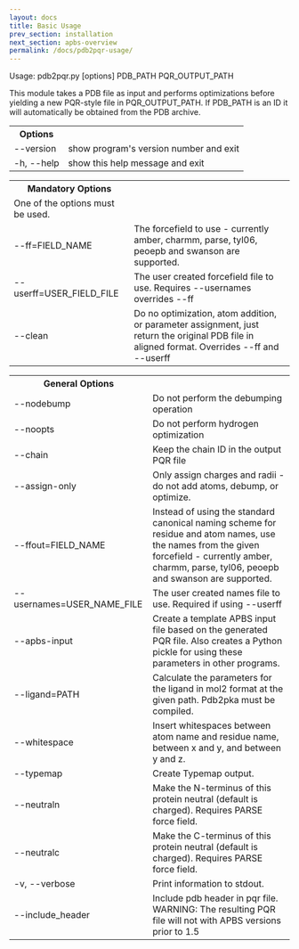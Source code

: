 ```yaml
---
layout: docs
title: Basic Usage
prev_section: installation
next_section: apbs-overview
permalink: /docs/pdb2pqr-usage/
---
```


Usage: pdb2pqr.py [options] PDB_PATH PQR_OUTPUT_PATH

This module takes a PDB file as input and performs optimizations before
yielding a new PQR-style file in PQR_OUTPUT_PATH. If PDB_PATH is an ID it will
automatically be obtained from the PDB archive.

<table><th>Options</th>
	<tr><td>--version</td><td>           show program's version number and exit</td></tr>
	<tr><td>-h, --help</td><td>         show this help message and exit</td></tr></table>
	<table>
		<th>Mandatory Options</th>
		<tr><td>One of the options must be used.</td></tr>
		<tr><td>--ff=FIELD_NAME</td><td> The forcefield to use - currently amber, charmm,
			parse, tyl06, peoepb and swanson are supported.</td></tr>
			<tr><td>    --userff=USER_FIELD_FILE</td><td>The user created forcefield file to use. Requires
				--usernames overrides --ff</td></tr>
				<tr><td>    --clean   </td><td>Do no optimization, atom addition, or parameter
					assignment, just return the original PDB file in
					aligned format. Overrides --ff and --userff</td></tr></table>

<table>
<th>General Options</th>
<tr><td>--nodebump</td><td>Do not perform the debumping operation</td></tr>
<tr><td>--noopts</td><td>Do not perform hydrogen optimization</td></tr>
<tr><td>--chain</td><td>Keep the chain ID in the output PQR file</td></tr>
<tr><td>--assign-only </td><td>Only assign charges and radii - do not add atoms,
debump, or optimize.</td></tr>
<tr><td>--ffout=FIELD_NAME</td><td>Instead of using the standard canonical naming scheme
for residue and atom names, use the names from the
given forcefield - currently amber, charmm, parse,
tyl06, peoepb and swanson are supported.</td></tr>
<tr><td>--usernames=USER_NAME_FILE</td><td>The user created names file to use. Required if using
--userff</td></tr>
<tr><td>--apbs-input</td><td>Create a template APBS input file based on the
generated PQR file.  Also creates a Python pickle for
using these parameters in other programs.</td></tr>
<tr><td>--ligand=PATH </td><td>Calculate the parameters for the ligand in mol2 format
at the given path. Pdb2pka must be compiled.</td></tr>
<tr><td>--whitespace</td><td>Insert whitespaces between atom name and residue name,
between x and y, and between y and z.</td></tr>
<tr><td>--typemap</td><td>Create Typemap output.</td></tr>
<tr><td>--neutraln</td><td>Make the N-terminus of this protein neutral (default
is charged). Requires PARSE force field.</td></tr>
<tr><td>--neutralc</td><td>Make the C-terminus of this protein neutral (default
is charged). Requires PARSE force field.</td></tr>
<tr><td>-v, --verbose</td><td>Print information to stdout.</td></tr>
<tr><td>--include_header</td><td>Include pdb header in pqr file. WARNING: The resulting
	PQR file will not with APBS versions prior to 1.5</td></tr>
</table>



